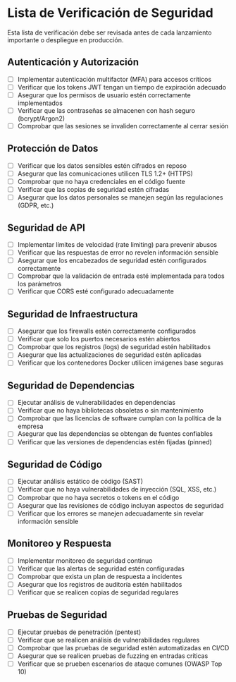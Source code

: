 # Lista de Verificación de Seguridad

Esta lista de verificación debe ser revisada antes de cada lanzamiento importante o despliegue en producción.

## Autenticación y Autorización

- [ ] Implementar autenticación multifactor (MFA) para accesos críticos
- [ ] Verificar que los tokens JWT tengan un tiempo de expiración adecuado
- [ ] Asegurar que los permisos de usuario estén correctamente implementados
- [ ] Verificar que las contraseñas se almacenen con hash seguro (bcrypt/Argon2)
- [ ] Comprobar que las sesiones se invaliden correctamente al cerrar sesión

## Protección de Datos

- [ ] Verificar que los datos sensibles estén cifrados en reposo
- [ ] Asegurar que las comunicaciones utilicen TLS 1.2+ (HTTPS)
- [ ] Comprobar que no haya credenciales en el código fuente
- [ ] Verificar que las copias de seguridad estén cifradas
- [ ] Asegurar que los datos personales se manejen según las regulaciones (GDPR, etc.)

## Seguridad de API

- [ ] Implementar límites de velocidad (rate limiting) para prevenir abusos
- [ ] Verificar que las respuestas de error no revelen información sensible
- [ ] Asegurar que los encabezados de seguridad estén configurados correctamente
- [ ] Comprobar que la validación de entrada esté implementada para todos los parámetros
- [ ] Verificar que CORS esté configurado adecuadamente

## Seguridad de Infraestructura

- [ ] Asegurar que los firewalls estén correctamente configurados
- [ ] Verificar que solo los puertos necesarios estén abiertos
- [ ] Comprobar que los registros (logs) de seguridad estén habilitados
- [ ] Asegurar que las actualizaciones de seguridad estén aplicadas
- [ ] Verificar que los contenedores Docker utilicen imágenes base seguras

## Seguridad de Dependencias

- [ ] Ejecutar análisis de vulnerabilidades en dependencias
- [ ] Verificar que no haya bibliotecas obsoletas o sin mantenimiento
- [ ] Comprobar que las licencias de software cumplan con la política de la empresa
- [ ] Asegurar que las dependencias se obtengan de fuentes confiables
- [ ] Verificar que las versiones de dependencias estén fijadas (pinned)

## Seguridad de Código

- [ ] Ejecutar análisis estático de código (SAST)
- [ ] Verificar que no haya vulnerabilidades de inyección (SQL, XSS, etc.)
- [ ] Comprobar que no haya secretos o tokens en el código
- [ ] Asegurar que las revisiones de código incluyan aspectos de seguridad
- [ ] Verificar que los errores se manejen adecuadamente sin revelar información sensible

## Monitoreo y Respuesta

- [ ] Implementar monitoreo de seguridad continuo
- [ ] Verificar que las alertas de seguridad estén configuradas
- [ ] Comprobar que exista un plan de respuesta a incidentes
- [ ] Asegurar que los registros de auditoría estén habilitados
- [ ] Verificar que se realicen copias de seguridad regulares

## Pruebas de Seguridad

- [ ] Ejecutar pruebas de penetración (pentest)
- [ ] Verificar que se realicen análisis de vulnerabilidades regulares
- [ ] Comprobar que las pruebas de seguridad estén automatizadas en CI/CD
- [ ] Asegurar que se realicen pruebas de fuzzing en entradas críticas
- [ ] Verificar que se prueben escenarios de ataque comunes (OWASP Top 10)
